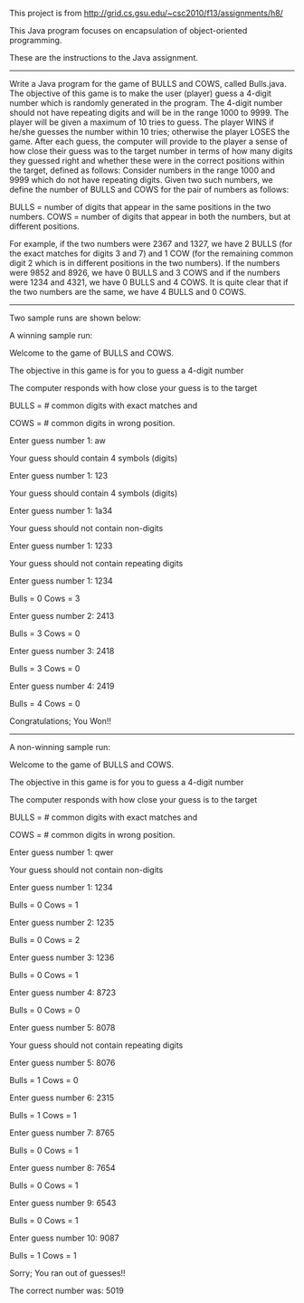 This project is from http://grid.cs.gsu.edu/~csc2010/f13/assignments/h8/

This Java program focuses on encapsulation of object-oriented programming.

These are the instructions to the Java assignment.

----------------------------------------------------------------------------------------------------------------------------

Write a Java program for the game of BULLS and COWS, called Bulls.java. The objective of this game is to make the user (player) guess a 4-digit number which is randomly generated in the program. The 4-digit number should not have repeating digits and will be in the range 1000 to 9999. The player will be given a maximum of 10 tries to guess. The player WINS if he/she guesses the number within 10 tries; otherwise the player LOSES the game. After each guess, the computer will provide to the player a sense of how close their guess was to the target number in terms of how many digits they guessed right and whether these were in the correct positions within the target, defined as follows:
Consider numbers in the range 1000 and 9999 which do not have repeating digits. Given two such numbers, we define the number of BULLS and COWS for the pair of numbers as follows:

BULLS = number of digits that appear in the same positions in the two numbers. 
COWS = number of digits that appear in both the numbers, but at different positions.

For example, if the two numbers were 2367 and 1327, we have 2 BULLS (for the exact matches for digits 3 and 7) and 1 COW (for the remaining common digit 2 which is in different positions in the two numbers). If the numbers were 9852 and 8926, we have 0 BULLS and 3 COWS and if the numbers were 1234 and 4321, we have 0 BULLS and 4 COWS. It is quite clear that if the two numbers are the same, we have 4 BULLS and 0 COWS.

----------------------------------------------------------------------------------------------------------------------------

Two sample runs are shown below:

A winning sample run:

Welcome to the game of BULLS and COWS.

The objective in this game is for you to guess a 4-digit number

The computer responds with how close your guess is to the target

BULLS = # common digits with exact matches and

COWS  = # common digits in wrong position.

Enter guess number 1: aw

Your guess should contain 4 symbols (digits)

Enter guess number 1: 123

Your guess should contain 4 symbols (digits)

Enter guess number 1: 1a34

Your guess should not contain non-digits

Enter guess number 1: 1233

Your guess should not contain repeating digits

Enter guess number 1: 1234

Bulls = 0  Cows = 3

Enter guess number 2: 2413

Bulls = 3  Cows = 0

Enter guess number 3: 2418

Bulls = 3  Cows = 0

Enter guess number 4: 2419

Bulls = 4  Cows = 0

Congratulations; You Won!!

----------------------------------------------------------------------------------------------------------------------------

A non-winning sample run:

Welcome to the game of BULLS and COWS.

The objective in this game is for you to guess a 4-digit number

The computer responds with how close your guess is to the target

BULLS = # common digits with exact matches and

COWS  = # common digits in wrong position.

Enter guess number 1: qwer

Your guess should not contain non-digits

Enter guess number 1: 1234

Bulls = 0  Cows = 1

Enter guess number 2: 1235

Bulls = 0  Cows = 2

Enter guess number 3: 1236

Bulls = 0  Cows = 1

Enter guess number 4: 8723

Bulls = 0  Cows = 0

Enter guess number 5: 8078

Your guess should not contain repeating digits

Enter guess number 5: 8076

Bulls = 1  Cows = 0

Enter guess number 6: 2315

Bulls = 1  Cows = 1

Enter guess number 7: 8765

Bulls = 0  Cows = 1

Enter guess number 8: 7654

Bulls = 0  Cows = 1

Enter guess number 9: 6543

Bulls = 0  Cows = 1

Enter guess number 10: 9087

Bulls = 1  Cows = 1

Sorry; You ran out of guesses!!

The correct number was: 5019
